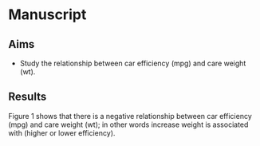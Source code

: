 # Manuscript

## Aims

- Study the relationship between car efficiency (mpg) and care weight (wt).

## Results

Figure 1 shows that there is a negative relationship between car efficiency (mpg) and care weight (wt); in other words increase weight is associated with (higher or lower efficiency).
